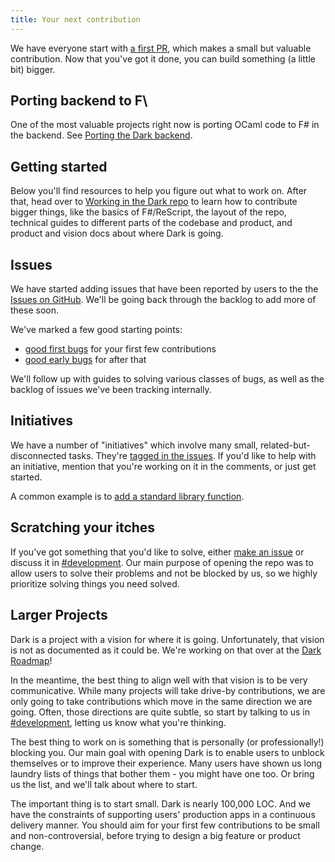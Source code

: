 ```yaml
---
title: Your next contribution
---
```


We have everyone start with [a first PR](getting-started.md), which makes a
small but valuable contribution. Now that you've got it done, you can build
something (a little bit) bigger.

## Porting backend to F\

One of the most valuable projects right now is porting OCaml code to F# in the
backend. See [Porting the Dark backend](porting-the-dark-backend.md).

## Getting started

Below you'll find resources to help you figure out what to work on. After that,
head over to
[Working in the Dark repo](rescript-and-fsharp-for-dark-developers.md) to learn
how to contribute bigger things, like the basics of F#/ReScript, the layout of
the repo, technical guides to different parts of the codebase and product, and
product and vision docs about where Dark is going.

## Issues

We have started adding issues that have been reported by users to the the
[Issues on GitHub](https://github.com/darklang/dark/issues). We'll be going back
through the backlog to add more of these soon.

We've marked a few good starting points:

- [good first bugs](https://github.com/darklang/dark/labels/good-first-bug) for
  your first few contributions
- [good early bugs](https://github.com/darklang/dark/labels/good-early-bug) for
  after that

We'll follow up with guides to solving various classes of bugs, as well as the
backlog of issues we've been tracking internally.

## Initiatives

We have a number of "initiatives" which involve many small,
related-but-disconnected tasks. They're
[tagged in the issues](https://github.com/darklang/dark/labels/initiative). If
you'd like to help with an initiative, mention that you're working on it in the
comments, or just get started.

A common example is to
[add a standard library function](https://github.com/darklang/dark/issues/2411).

## Scratching your itches

If you've got something that you'd like to solve, either
[make an issue](https://github.com/darklang/dark/issues) or discuss it in
[#development](https://darkcommunity.slack.com/archives/C014H6H6BB3). Our main
purpose of opening the repo was to allow users to solve their problems and not
be blocked by us, so we highly prioritize solving things you need solved.

## Larger Projects

Dark is a project with a vision for where it is going. Unfortunately, that
vision is not as documented as it could be. We're working on that over at the
[Dark Roadmap](https://roadmap.darklang.com)!

In the meantime, the best thing to align well with that vision is to be very
communicative. While many projects will take drive-by contributions, we are only
going to take contributions which move in the same direction we are going.
Often, those directions are quite subtle, so start by talking to us in
[#development](https://darkcommunity.slack.com/archives/C014H6H6BB3), letting us
know what you're thinking.

The best thing to work on is something that is personally (or professionally!)
blocking you. Our main goal with opening Dark is to enable users to unblock
themselves or to improve their experience. Many users have shown us long laundry
lists of things that bother them - you might have one too. Or bring us the list,
and we'll talk about where to start.

The important thing is to start small. Dark is nearly 100,000 LOC. And we have
the constraints of supporting users' production apps in a continuous delivery
manner. You should aim for your first few contributions to be small and
non-controversial, before trying to design a big feature or product change.
